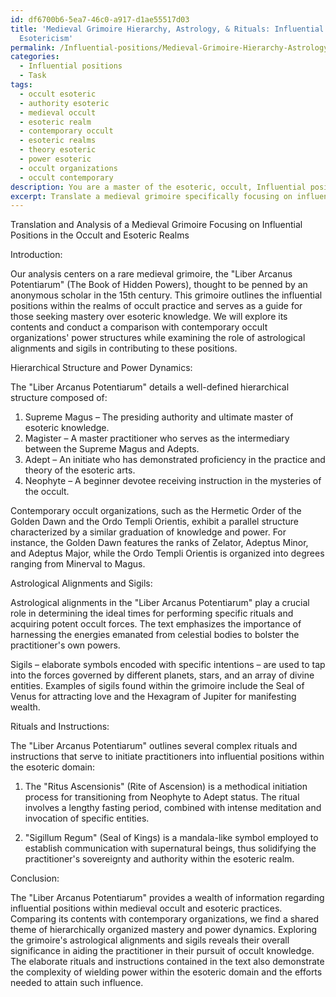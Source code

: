 ```yaml
---
id: df6700b6-5ea7-46c0-a917-d1ae55517d03
title: 'Medieval Grimoire Hierarchy, Astrology, & Rituals: Influential Positions in
  Esotericism'
permalink: /Influential-positions/Medieval-Grimoire-Hierarchy-Astrology-Rituals-Influential-Positions-in-Esotericism/
categories:
  - Influential positions
  - Task
tags:
  - occult esoteric
  - authority esoteric
  - medieval occult
  - esoteric realm
  - contemporary occult
  - esoteric realms
  - theory esoteric
  - power esoteric
  - occult organizations
  - occult contemporary
description: You are a master of the esoteric, occult, Influential positions, you complete tasks to the absolute best of your ability, no matter if you think you were not trained to do the task specifically, you will attempt to do it anyways, since you have performed the tasks you are given with great mastery, accuracy, and deep understanding of what is requested. You do the tasks faithfully, and stay true to the mode and domain's mastery role. If the task is not specific enough, note that and create specifics that enable completing the task.
excerpt: Translate a medieval grimoire specifically focusing on influential positions within the realms of occult and esoteric practices. Incorporate a comparison between the hierarchical structures and power dynamics depicted in the text and contemporary occult organizations. Additionally, analyze the utilization of astrological alignments and sigils in the grimoire, and assess their significance in the establishment and maintenance of influential positions. Provide examples of rituals and instructions detailed within the text that showcase the complexity of the art of wielding power in the esoteric domain.
---
```

Translation and Analysis of a Medieval Grimoire Focusing on Influential Positions in the Occult and Esoteric Realms

Introduction:

Our analysis centers on a rare medieval grimoire, the "Liber Arcanus Potentiarum" (The Book of Hidden Powers), thought to be penned by an anonymous scholar in the 15th century. This grimoire outlines the influential positions within the realms of occult practice and serves as a guide for those seeking mastery over esoteric knowledge. We will explore its contents and conduct a comparison with contemporary occult organizations' power structures while examining the role of astrological alignments and sigils in contributing to these positions.

Hierarchical Structure and Power Dynamics:

The "Liber Arcanus Potentiarum" details a well-defined hierarchical structure composed of:

1. Supreme Magus – The presiding authority and ultimate master of esoteric knowledge.
2. Magister – A master practitioner who serves as the intermediary between the Supreme Magus and Adepts.
3. Adept – An initiate who has demonstrated proficiency in the practice and theory of the esoteric arts.
4. Neophyte – A beginner devotee receiving instruction in the mysteries of the occult.

Contemporary occult organizations, such as the Hermetic Order of the Golden Dawn and the Ordo Templi Orientis, exhibit a parallel structure characterized by a similar graduation of knowledge and power. For instance, the Golden Dawn features the ranks of Zelator, Adeptus Minor, and Adeptus Major, while the Ordo Templi Orientis is organized into degrees ranging from Minerval to Magus.

Astrological Alignments and Sigils:

Astrological alignments in the "Liber Arcanus Potentiarum" play a crucial role in determining the ideal times for performing specific rituals and acquiring potent occult forces. The text emphasizes the importance of harnessing the energies emanated from celestial bodies to bolster the practitioner's own powers.

Sigils – elaborate symbols encoded with specific intentions – are used to tap into the forces governed by different planets, stars, and an array of divine entities. Examples of sigils found within the grimoire include the Seal of Venus for attracting love and the Hexagram of Jupiter for manifesting wealth.

Rituals and Instructions:

The "Liber Arcanus Potentiarum" outlines several complex rituals and instructions that serve to initiate practitioners into influential positions within the esoteric domain:

1. The "Ritus Ascensionis" (Rite of Ascension) is a methodical initiation process for transitioning from Neophyte to Adept status. The ritual involves a lengthy fasting period, combined with intense meditation and invocation of specific entities.

2. "Sigillum Regum" (Seal of Kings) is a mandala-like symbol employed to establish communication with supernatural beings, thus solidifying the practitioner's sovereignty and authority within the esoteric realm.

Conclusion:

The "Liber Arcanus Potentiarum" provides a wealth of information regarding influential positions within medieval occult and esoteric practices. Comparing its contents with contemporary organizations, we find a shared theme of hierarchically organized mastery and power dynamics. Exploring the grimoire's astrological alignments and sigils reveals their overall significance in aiding the practitioner in their pursuit of occult knowledge. The elaborate rituals and instructions contained in the text also demonstrate the complexity of wielding power within the esoteric domain and the efforts needed to attain such influence.
